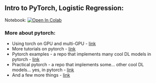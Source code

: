 ## Intro to PyTorch, Logistic Regression:
Notebook: [![Open In Colab](https://colab.research.google.com/assets/colab-badge.svg)](https://colab.research.google.com/github/girafe-ai/ml-course/blob/22f_basic/week0_03_linear_classification/week0_03_intro_to_pytorch.ipynb)

### More about pytorch:

* Using torch on GPU and multi-GPU - [link](http://pytorch.org/docs/master/notes/cuda.html)
* More tutorials on pytorch - [link](http://pytorch.org/tutorials/beginner/deep_learning_60min_blitz.html)
* Pytorch examples - a repo that implements many cool DL models in pytorch - [link](https://github.com/pytorch/examples)
* Practical pytorch - a repo that implements some... other cool DL models... yes, in pytorch - [link](https://github.com/spro/practical-pytorch)
* And a few more things - [link](https://medium.com/towards-data-science/pytorch-vs-tensorflow-spotting-the-difference-25c75777377b)
